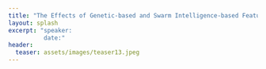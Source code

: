```yaml
---
title: "The Effects of Genetic-based and Swarm Intelligence-based Feature Selection on Adversarial Author Identification"
layout: splash
excerpt: "speaker:
          date:"
header:
  teaser: assets/images/teaser13.jpeg
---
```

